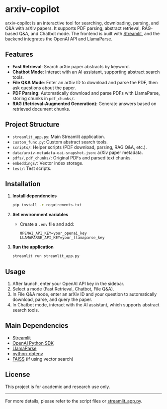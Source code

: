 # arxiv-copilot

arxiv-copilot is an interactive tool for searching, downloading, parsing, and Q&A with arXiv papers. It supports PDF parsing, abstract retrieval, RAG-based Q&A, and Chatbot mode. The frontend is built with [Streamlit](https://streamlit.io/), and the backend integrates the OpenAI API and LlamaParse.

## Features

- **Fast Retrieval**: Search arXiv paper abstracts by keyword.
- **Chatbot Mode**: Interact with an AI assistant, supporting abstract search tools.
- **File Q&A Mode**: Enter an arXiv ID to download and parse the PDF, then ask questions about the paper.
- **PDF Parsing**: Automatically download and parse PDFs with LlamaParse, storing chunks in `pdf_chunks/`.
- **RAG (Retrieval-Augmented Generation)**: Generate answers based on retrieved document chunks.

## Project Structure

- `streamlit_app.py`: Main Streamlit application.
- `custom_func.py`: Custom abstract search tools.
- `scripts/`: Helper scripts (PDF download, parsing, RAG Q&A, etc.).
- `data/arxiv-metadata-oai-snapshot.json`: arXiv paper metadata.
- `pdfs/`, `pdf_chunks/`: Original PDFs and parsed text chunks.
- `embeddings/`: Vector index storage.
- `test/`: Test scripts.

## Installation

1. **Install dependencies**
    ```sh
    pip install -r requirements.txt
    ```

2. **Set environment variables**
    - Create a `.env` file and add:
      ```
      OPENAI_API_KEY=your_openai_key
      LLAMAPARSE_API_KEY=your_llamaparse_key
      ```

3. **Run the application**
    ```sh
    streamlit run streamlit_app.py
    ```

## Usage

1. After launch, enter your OpenAI API key in the sidebar.
2. Select a mode (Fast Retrieval, Chatbot, File Q&A).
3. In File Q&A mode, enter an arXiv ID and your question to automatically download, parse, and query the paper.
4. In Chatbot mode, interact with the AI assistant, which supports abstract search tools.

## Main Dependencies

- [Streamlit](https://streamlit.io/)
- [OpenAI Python SDK](https://github.com/openai/openai-python)
- [LlamaParse](https://github.com/run-llama/llama_parse)
- [python-dotenv](https://github.com/theskumar/python-dotenv)
- [FAISS](https://github.com/facebookresearch/faiss) (if using vector search)

## License

This project is for academic and research use only.

---

For more details, please refer to the script files or [streamlit_app.py](streamlit_app.py).
